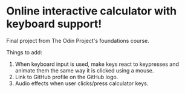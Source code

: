# Online interactive calculator with keyboard support!
Final project from The Odin Project's foundations course.

Things to add:
1. When keyboard input is used, make keys react to keypresses and animate them the same way it is clicked using a mouse.
2. Link to GitHub profile on the GitHub logo.
3. Audio effects when user clicks/press calculator keys.
